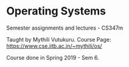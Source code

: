 # Operating Systems
Semester assignments and lectures - CS347m

Taught by Mythili Vutukuru. 
Course Page: https://www.cse.iitb.ac.in/~mythili/os/

Course done in Spring 2019 - Sem 6.